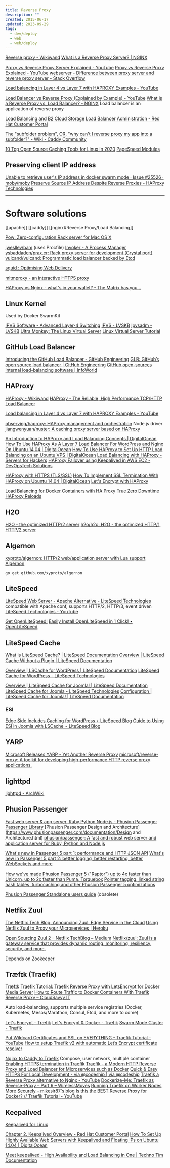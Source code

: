 ```yaml
---
title: Reverse Proxy
description: ""
created: 2015-06-17
updated: 2023-09-29
tags:
  - dev/deploy
  - web
  - web/deploy
---
```


[Reverse proxy - Wikiwand](https://www.wikiwand.com/en/Reverse_proxy)
[What is a Reverse Proxy Server? | NGINX](https://www.nginx.com/resources/glossary/reverse-proxy-server/)

[Proxy vs Reverse Proxy Server Explained - YouTube](https://www.youtube.com/watch?v=SqqrOspasag)
[Proxy vs Reverse Proxy Explained - YouTube](https://www.youtube.com/watch?v=RXXRguaHZs0)
[webserver - Difference between proxy server and reverse proxy server - Stack Overflow](https://stackoverflow.com/questions/224664/difference-between-proxy-server-and-reverse-proxy-server?utm_medium=organic&utm_source=google_rich_qa&utm_campaign=google_rich_qa)

[Load balancing in Layer 4 vs Layer 7 with HAPROXY Examples - YouTube](https://www.youtube.com/watch?v=aKMLgFVxZYk)

[Load Balancer vs Reverse Proxy (Explained by Example) - YouTube](https://www.youtube.com/watch?v=S8J2fkN2FeI)
[What is a Reverse Proxy vs. Load Balancer? - NGINX](https://www.nginx.com/resources/glossary/reverse-proxy-vs-load-balancer/)
Load balancer is an application of reverse proxy

[Load Balancing and B2 Cloud Storage](https://www.backblaze.com/blog/load-balancing-and-b2-cloud-storage/)
[Load Balancer Administration - Red Hat Customer Portal](https://access.redhat.com/documentation/en-us/red_hat_enterprise_linux/7/html-single/load_balancer_administration/)

[The "subfolder problem", OR, "why can't I reverse proxy my app into a subfolder?" - Wiki - Caddy Community](https://caddy.community/t/the-subfolder-problem-or-why-cant-i-reverse-proxy-my-app-into-a-subfolder/8575)

[10 Top Open Source Caching Tools for Linux in 2020](https://www.tecmint.com/open-source-caching-tools-for-linux/amp/)
[PageSpeed Modules](https://www.modpagespeed.com/)

## Preserving client IP address

[Unable to retrieve user's IP address in docker swarm mode · Issue #25526 · moby/moby](https://github.com/moby/moby/issues/25526)
[Preserve Source IP Address Despite Reverse Proxies - HAProxy Technologies](https://www.haproxy.com/blog/preserve-source-ip-address-despite-reverse-proxies/)

---

# Software solutions

[[apache]]
[[caddy]]
[[nginx#Reverse Proxy/Load Balancing]]

[Pow: Zero-configuration Rack server for Mac OS X](http://pow.cx/)

[jweslley/bam](https://github.com/jweslley/bam) (uses Procfile)
[Invoker - A Process Manager](http://invoker.codemancers.com/)
[ysbaddaden/prax.cr: Rack proxy server for development (Crystal port)](https://github.com/ysbaddaden/prax.cr)
[vulcand/vulcand: Programmatic load balancer backed by Etcd](https://github.com/vulcand/vulcand)

[squid : Optimising Web Delivery](http://www.squid-cache.org/)

[mitmproxy - an interactive HTTPS proxy](https://mitmproxy.org/)

[HAProxy vs Nginx - what's in your wallet? - The Matrix has you...](https://distinctplace.com/2017/04/20/haproxy-vs-nginx/)

## Linux Kernel

Used by Docker SwarmKit

[IPVS Software - Advanced Layer-4 Switching](http://www.linuxvirtualserver.org/software/ipvs.html)
[IPVS - LVSKB](http://kb.linuxvirtualserver.org/wiki/IPVS)
[Ipvsadm - LVSKB](http://kb.linuxvirtualserver.org/wiki/Ipvsadm)
[Ultra Monkey: The Linux Virtual Server](http://www.ultramonkey.org/3/lvs.html)
[Linux Virtual Server Tutorial](http://www.ultramonkey.org/papers/lvs_tutorial/html/)

## GitHub Load Balancer

[Introducing the GitHub Load Balancer - GitHub Engineering](http://githubengineering.com/introducing-glb/)
[GLB: GitHub’s open source load balancer | GitHub Engineering](https://githubengineering.com/glb-director-open-source-load-balancer/)
[GitHub open-sources internal load-balancing software | InfoWorld](http://www.infoworld.com/article/3124547/data-center/github-to-open-up-its-load-balancing-software.html)

## HAProxy

[HAProxy - Wikiwand](https://www.wikiwand.com/en/HAProxy)
[HAProxy - The Reliable, High Performance TCP/HTTP Load Balancer](http://www.haproxy.org/)

[Load balancing in Layer 4 vs Layer 7 with HAPROXY Examples - YouTube](https://www.youtube.com/watch?v=aKMLgFVxZYk)

[observing/haproxy: HAProxy management and orchestration](https://github.com/observing/haproxy) Node.js driver
[jiangwenyuan/nuster: A caching proxy server based on HAProxy](https://github.com/jiangwenyuan/nuster)

[An Introduction to HAProxy and Load Balancing Concepts | DigitalOcean](https://www.digitalocean.com/community/tutorials/an-introduction-to-haproxy-and-load-balancing-concepts)
[How To Use HAProxy As A Layer 7 Load Balancer For WordPress and Nginx On Ubuntu 14.04 | DigitalOcean](https://www.digitalocean.com/community/tutorials/how-to-use-haproxy-as-a-layer-7-load-balancer-for-wordpress-and-nginx-on-ubuntu-14-04)
[How To Use HAProxy to Set Up HTTP Load Balancing on an Ubuntu VPS | DigitalOcean](https://www.digitalocean.com/community/tutorials/how-to-use-haproxy-to-set-up-http-load-balancing-on-an-ubuntu-vps)
[Load Balancing with HAProxy - Servers for Hackers](https://serversforhackers.com/load-balancing-with-haproxy)
[HAProxy Failover using Keepalived in AWS EC2 - DevOpsTech Solutions](http://www.devopstech.com/haproxy-failover-keepalived-aws-ec2/)

[HAProxy with HTTPS (TLS/SSL)](https://coolaj86.com/articles/haproxy-with-https-tls-ssl/)
[How To Implement SSL Termination With HAProxy on Ubuntu 14.04 | DigitalOcean](https://www.digitalocean.com/community/tutorials/how-to-implement-ssl-termination-with-haproxy-on-ubuntu-14-04)
[Let's Encrypt with HAProxy](https://coolaj86.com/articles/lets-encrypt-with-haproxy/)

[Load Balancing for Docker Containers with HA Proxy](http://rgardler.github.io/2015/09/10/container_load_balancing_with_haproxy)
[True Zero Downtime HAProxy Reloads](http://engineeringblog.yelp.com/2015/04/true-zero-downtime-haproxy-reloads.html)

## H2O

[H2O - the optimized HTTP/2 server](https://h2o.examp1e.net/)
[h2o/h2o: H2O - the optimized HTTP/1, HTTP/2 server](https://github.com/h2o/h2o)

## Algernon

[xyproto/algernon: HTTP/2 web/application server with Lua support](https://github.com/xyproto/algernon)
[Algernon](http://algernon.roboticoverlords.org/)

```sh
go get github.com/xyproto/algernon
```

## LiteSpeed

[LiteSpeed Web Server - Apache Alternative - LiteSpeed Technologies](https://www.litespeedtech.com/products/litespeed-web-server) compatible with Apache conf, supports HTTP/2, HTTP/3, event driven
[LiteSpeed Technologies - YouTube](https://www.youtube.com/channel/UC2gbIbGhz3PR6N_U_MJLrzg)

[Get OpenLiteSpeed!](https://openlitespeed.org/)
[Easily Install OpenLiteSpeed in 1 Click! • OpenLiteSpeed](https://openlitespeed.org/kb/1-click-install/)

## LiteSpeed Cache

[What is LiteSpeed Cache? | LiteSpeed Documentation](https://docs.litespeedtech.com/lscache/)
[Overview | LiteSpeed Cache Without a Plugin | LiteSpeed Documentation](https://docs.litespeedtech.com/lscache/noplugin/)

[Overview | LSCache for WordPress | LiteSpeed Documentation](https://docs.litespeedtech.com/lscache/lscwp/)
[LiteSpeed Cache for WordPress - LiteSpeed Technologies](https://www.litespeedtech.com/products/cache-plugins/wordpress-acceleration)

[Overview | LiteSpeed Cache for Joomla! | LiteSpeed Documentation](https://docs.litespeedtech.com/lscache/lscjoomla/)
[LiteSpeed Cache for Joomla - LiteSpeed Technologies](https://www.litespeedtech.com/products/cache-plugins/joomla-acceleration)
[Configuration | LiteSpeed Cache for Joomla! | LiteSpeed Documentation](https://docs.litespeedtech.com/lscache/lscjoomla/settings/)

### ESI

[Edge Side Includes Caching for WordPress ⋆ LiteSpeed Blog](https://blog.litespeedtech.com/2017/09/06/wpw-esi-and-litespeed-cache/)
[Guide to Using ESI in Joomla with LSCache ⋆ LiteSpeed Blog](https://blog.litespeedtech.com/2018/07/10/using-esi-in-joomla/)

## YARP

[Microsoft Releases YARP - Yet Another Reverse Proxy](https://www.infoq.com/news/2022/01/microsoft-releases-yarp/)
[microsoft/reverse-proxy: A toolkit for developing high-performance HTTP reverse proxy applications.](https://github.com/microsoft/reverse-proxy)

## lighttpd

[lighttpd - ArchWiki](https://wiki.archlinux.org/title/Lighttpd)

## Phusion Passenger

[Fast web server & app server, Ruby Python Node.js - Phusion Passenger](https://www.phusionpassenger.com/)
[Passenger Library](https://www.phusionpassenger.com/library/)
[Phusion Passenger Design and Architecture](<https://www.phusionpassenger.com/documentation/Design> and Architecture.html)
[phusion/passenger: A fast and robust web server and application server for Ruby, Python and Node.js](https://github.com/phusion/passenger)

[What's new in Passenger 5 part 1: performance and HTTP JSON API](https://blog.phusion.nl/2015/03/04/whats-new-in-passenger-5-part-1-performance-and-http-json-api/)
[What's new in Passenger 5 part 2: better logging, better restarting, better WebSockets and more](https://blog.phusion.nl/2015/03/04/whats-new-in-passenger-5-part-2-better-logging-better-restarting-better-websockets-and-more/)

[How we've made Phusion Passenger 5 ("Raptor") up to 4x faster than Unicorn, up to 2x faster than Puma, Torquebox](http://www.rubyraptor.org/how-we-made-raptor-up-to-4x-faster-than-unicorn-and-up-to-2x-faster-than-puma-torquebox/)
[Pointer tagging, linked string hash tables, turbocaching and other Phusion Passenger 5 optimizations](http://www.rubyraptor.org/pointer-tagging-linked-string-hash-tables-turbocaching-and-other-raptor-optimizations/#turbocaching)

[Phusion Passenger Standalone users guide](https://www.phusionpassenger.com/documentation/Users%20guide%20Standalone.html) (obsolete)

## Netflix Zuul

[The Netflix Tech Blog: Announcing Zuul: Edge Service in the Cloud](http://techblog.netflix.com/2013/06/announcing-zuul-edge-service-in-cloud.html)
[Using Netflix Zuul to Proxy your Microservices | Heroku](https://blog.heroku.com/archives/2016/3/2/using_netflix_zuul_to_proxy_your_microservices)

[Open Sourcing Zuul 2 – Netflix TechBlog – Medium](https://medium.com/netflix-techblog/open-sourcing-zuul-2-82ea476cb2b3)
[Netflix/zuul: Zuul is a gateway service that provides dynamic routing, monitoring, resiliency, security, and more.](https://github.com/netflix/zuul/)

Depends on Zookeeper

## Træfɪk (Traefik)

[Træfɪk](https://traefik.io/)
[Traefik Tutorial: Traefik Reverse Proxy with LetsEncrypt for Docker Media Server](https://www.smarthomebeginner.com/traefik-reverse-proxy-tutorial-for-docker/amp/)
[How to Route Traffic to Docker Containers With Traefik Reverse Proxy – CloudSavvy IT](https://www.cloudsavvyit.com/15223/how-to-route-traffic-to-docker-containers-with-traefik-reverse-proxy/)

Auto load-balancing, supports multiple service registries (Docker, Kubernetes, Mesos/Marathon, Consul, Etcd, and more to come)

[Let's Encrypt - Træfik](https://docs.traefik.io/configuration/acme/)
[Let's Encrypt & Docker - Træfik](https://docs.traefik.io/user-guide/docker-and-lets-encrypt/)
[Swarm Mode Cluster - Træfik](https://docs.traefik.io/user-guide/swarm-mode/)

[Put Wildcard Certificates and SSL on EVERYTHING - Traefik Tutorial - YouTube](https://www.youtube.com/watch?v=liV3c9m_OX8)
[How to setup Traefik v2 with automatic Let’s Encrypt certificate resolver](https://www.paulsblog.dev/how-to-setup-traefik-with-automatic-letsencrypt-certificate-resolver/)

[Nginx to Caddy to Traefik](https://sean.thenewells.us/nginx-to-caddy-to-traefik/) Compose, user network, multiple container
[Enabling HTTPS termination in Traefik](https://niels.nu/blog/2017/traefik-https-letsencrypt.html)
[Traefik - a Modern HTTP Reverse Proxy and Load Balancer for Microservices such as Docker](https://sysadmins.co.za/traefik-a-modern-http-reverse-proxy-and-load-balancer-for-microservices-such-as-docker/)
[Quick & Easy HTTPS For Local Development - via @codeship | via @codeship](https://blog.codeship.com/quick-easy-https-for-local-development/)
[Traefik a Reverse Proxy alternative to Nginx - YouTube](https://www.youtube.com/watch?v=GsBXAunkPWg)
[Dockerize-Me: Traefik as Reverse-Proxy – Part 6 – WirelessMoves](https://blog.wirelessmoves.com/2021/02/dockerize-me-traefik-as-reverse-proxy-part-6.html)
[Running Traefik on Worker Nodes More Securely – mikesir87's blog](https://blog.mikesir87.io/2019/08/running-traefik-on-worker-nodes-more-securely/)
[Is this the BEST Reverse Proxy for Docker? // Traefik Tutorial - YouTube](https://www.youtube.com/watch?v=wLrmmh1eI94)

## Keepalived

[Keepalived for Linux](http://www.keepalived.org/)

[Chapter 2. Keepalived Overview - Red Hat Customer Portal](https://access.redhat.com/documentation/en-us/red_hat_enterprise_linux/7/html/load_balancer_administration/ch-keepalived-overview-vsa)
[How To Set Up Highly Available Web Servers with Keepalived and Floating IPs on Ubuntu 14.04 | DigitalOcean](https://www.digitalocean.com/community/tutorials/how-to-set-up-highly-available-web-servers-with-keepalived-and-floating-ips-on-ubuntu-14-04)

[Meet keepalived - High Availability and Load Balancing in One | Techno Tim Documentation](https://docs.technotim.live/posts/keepalived-ha-loadbalancer/)
